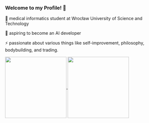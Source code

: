 ### Welcome to my Profile! 👋
📙  medical informatics student at Wrocław University of Science and Technology

🦾 aspiring to become an AI developer

⚡ passionate about various things like self-improvement, philosophy, bodybuilding, and trading.
<!--
**IgnacyBerent/IgnacyBerent** is a ✨ _special_ ✨ repository because its `README.md` (this file) appears on your GitHub profile.

Here are some ideas to get you started:

- 🔭 I’m currently working on ...
- 🌱 I’m currently learning ...
- 👯 I’m looking to collaborate on ...
- 🤔 I’m looking for help with ...
- 💬 Ask me about ...
- 📫 How to reach me: ...
- 😄 Pronouns: ...
- ⚡ Fun fact: ...
-->
<a href="https://github.com/anuraghazra/github-readme-stats">
  <img height=200 align="center" src="https://github-readme-stats.vercel.app/api?username=IgnacyBerent&show_icons=true&theme=radical&count_private=true&card_width=320" />
</a>
<a href="https://github.com/anuraghazra/convoychat">
  <img height=200 align="center" src="https://github-readme-stats.vercel.app/api/top-langs/?username=IgnacyBerent&layout=compact&show_icons=true&theme=radical&card_width=220" />
</a>

<!--
<a>
<img width=480 src = "https://github-readme-stats.vercel.app/api/wakatime?username=IgnacyBerent&show_icons=true&theme=radical)](https://github.com/IgnacyBerent/github-readme-stats" />
</a>
-->
